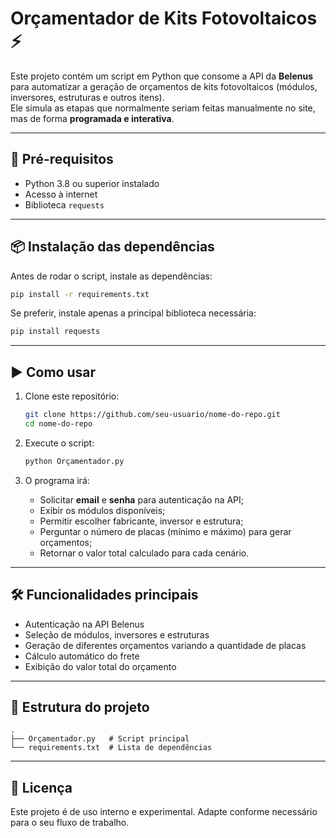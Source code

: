# Orçamentador de Kits Fotovoltaicos ⚡

Este projeto contém um script em Python que consome a API da **Belenus** para automatizar a geração de orçamentos de kits fotovoltaicos (módulos, inversores, estruturas e outros itens).  
Ele simula as etapas que normalmente seriam feitas manualmente no site, mas de forma **programada e interativa**.

---

## 🚀 Pré-requisitos

- Python 3.8 ou superior instalado
- Acesso à internet
- Biblioteca `requests`

---

## 📦 Instalação das dependências

Antes de rodar o script, instale as dependências:

```bash
pip install -r requirements.txt
````

Se preferir, instale apenas a principal biblioteca necessária:

```bash
pip install requests
```

---

## ▶️ Como usar

1. Clone este repositório:

   ```bash
   git clone https://github.com/seu-usuario/nome-do-repo.git
   cd nome-do-repo
   ```

2. Execute o script:

   ```bash
   python Orçamentador.py
   ```

3. O programa irá:

   * Solicitar **email** e **senha** para autenticação na API;
   * Exibir os módulos disponíveis;
   * Permitir escolher fabricante, inversor e estrutura;
   * Perguntar o número de placas (mínimo e máximo) para gerar orçamentos;
   * Retornar o valor total calculado para cada cenário.

---

## 🛠 Funcionalidades principais

* Autenticação na API Belenus
* Seleção de módulos, inversores e estruturas
* Geração de diferentes orçamentos variando a quantidade de placas
* Cálculo automático do frete
* Exibição do valor total do orçamento

---

## 📂 Estrutura do projeto

```
.
├── Orçamentador.py   # Script principal
└── requirements.txt  # Lista de dependências
```

---

## 📜 Licença

Este projeto é de uso interno e experimental.
Adapte conforme necessário para o seu fluxo de trabalho.
